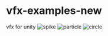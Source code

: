 # vfx-examples-new
vfx for unity
![spike](https://github.com/naykz0r/vfx-examples-new/assets/109268275/433396f7-669a-4e60-9411-f1bafa29f2f2)
![particle](https://github.com/naykz0r/vfx-examples-new/assets/109268275/54ad7862-d6b7-48e9-b824-5a13952eb52a)
![circle](https://github.com/naykz0r/vfx-examples-new/assets/109268275/24ff8c67-0b2c-4d36-86ae-53120c3ca8c9)
